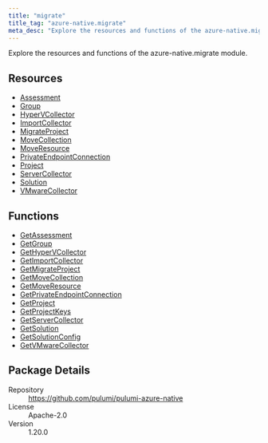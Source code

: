 ```yaml
---
title: "migrate"
title_tag: "azure-native.migrate"
meta_desc: "Explore the resources and functions of the azure-native.migrate module."
---
```


<!-- WARNING: this file was generated by Pulumi Docs Generator. -->
<!-- Do not edit by hand unless you're certain you know what you are doing! -->

Explore the resources and functions of the azure-native.migrate module.

<h2 id="resources">Resources</h2>
<ul class="api">
    <li><a href="assessment" title="Assessment"><span class="symbol resource"></span>Assessment</a></li>
    <li><a href="group" title="Group"><span class="symbol resource"></span>Group</a></li>
    <li><a href="hypervcollector" title="HyperVCollector"><span class="symbol resource"></span>HyperVCollector</a></li>
    <li><a href="importcollector" title="ImportCollector"><span class="symbol resource"></span>ImportCollector</a></li>
    <li><a href="migrateproject" title="MigrateProject"><span class="symbol resource"></span>MigrateProject</a></li>
    <li><a href="movecollection" title="MoveCollection"><span class="symbol resource"></span>MoveCollection</a></li>
    <li><a href="moveresource" title="MoveResource"><span class="symbol resource"></span>MoveResource</a></li>
    <li><a href="privateendpointconnection" title="PrivateEndpointConnection"><span class="symbol resource"></span>PrivateEndpointConnection</a></li>
    <li><a href="project" title="Project"><span class="symbol resource"></span>Project</a></li>
    <li><a href="servercollector" title="ServerCollector"><span class="symbol resource"></span>ServerCollector</a></li>
    <li><a href="solution" title="Solution"><span class="symbol resource"></span>Solution</a></li>
    <li><a href="vmwarecollector" title="VMwareCollector"><span class="symbol resource"></span>VMwareCollector</a></li>
</ul>

<h2 id="functions">Functions</h2>
<ul class="api">
    <li><a href="getassessment" title="GetAssessment"><span class="symbol function"></span>GetAssessment</a></li>
    <li><a href="getgroup" title="GetGroup"><span class="symbol function"></span>GetGroup</a></li>
    <li><a href="gethypervcollector" title="GetHyperVCollector"><span class="symbol function"></span>GetHyperVCollector</a></li>
    <li><a href="getimportcollector" title="GetImportCollector"><span class="symbol function"></span>GetImportCollector</a></li>
    <li><a href="getmigrateproject" title="GetMigrateProject"><span class="symbol function"></span>GetMigrateProject</a></li>
    <li><a href="getmovecollection" title="GetMoveCollection"><span class="symbol function"></span>GetMoveCollection</a></li>
    <li><a href="getmoveresource" title="GetMoveResource"><span class="symbol function"></span>GetMoveResource</a></li>
    <li><a href="getprivateendpointconnection" title="GetPrivateEndpointConnection"><span class="symbol function"></span>GetPrivateEndpointConnection</a></li>
    <li><a href="getproject" title="GetProject"><span class="symbol function"></span>GetProject</a></li>
    <li><a href="getprojectkeys" title="GetProjectKeys"><span class="symbol function"></span>GetProjectKeys</a></li>
    <li><a href="getservercollector" title="GetServerCollector"><span class="symbol function"></span>GetServerCollector</a></li>
    <li><a href="getsolution" title="GetSolution"><span class="symbol function"></span>GetSolution</a></li>
    <li><a href="getsolutionconfig" title="GetSolutionConfig"><span class="symbol function"></span>GetSolutionConfig</a></li>
    <li><a href="getvmwarecollector" title="GetVMwareCollector"><span class="symbol function"></span>GetVMwareCollector</a></li>
</ul>

<h2 id="package-details">Package Details</h2>
<dl class="package-details">
	<dt>Repository</dt>
	<dd><a href="https://github.com/pulumi/pulumi-azure-native">https://github.com/pulumi/pulumi-azure-native</a></dd>
	<dt>License</dt>
	<dd>Apache-2.0</dd>
	<dt>Version</dt>
	<dd>1.20.0</dd>
</dl>

